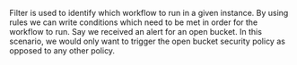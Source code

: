 Filter is used to identify which workflow to run in a given instance. By using rules we can write conditions which need to be met in order for the workflow to run. Say we received an alert for an open bucket. In this scenario, we would only want to trigger the open bucket security policy as opposed to any other policy.
